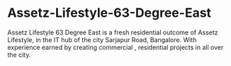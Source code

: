 # Assetz-Lifestyle-63-Degree-East
Assetz Lifestyle 63 Degree East is a fresh residential outcome of Assetz Lifestyle, in the IT hub of the city Sarjapur Road, Bangalore. With experience earned by creating commercial , residential projects in all over the city.
